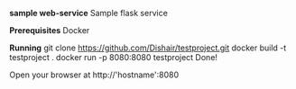 **sample web-service**
Sample flask service

**Prerequisites**
Docker

**Running**
git clone https://github.com/Dishair/testproject.git
docker build -t testproject .
docker run -p 8080:8080 testproject
Done!

Open your browser at http://'hostname':8080
